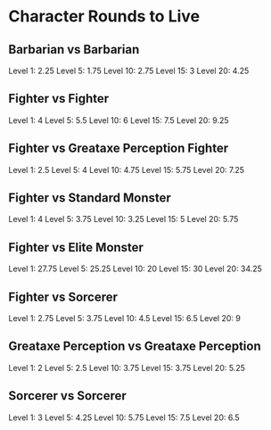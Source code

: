 # Character Rounds to Live

## Barbarian vs Barbarian
Level 1: 2.25
Level 5: 1.75
Level 10: 2.75
Level 15: 3
Level 20: 4.25

## Fighter vs Fighter
Level 1: 4
Level 5: 5.5
Level 10: 6
Level 15: 7.5
Level 20: 9.25

## Fighter vs Greataxe Perception Fighter
Level 1: 2.5
Level 5: 4
Level 10: 4.75
Level 15: 5.75
Level 20: 7.25

## Fighter vs Standard Monster
Level 1: 4
Level 5: 3.75
Level 10: 3.25
Level 15: 5
Level 20: 5.75

## Fighter vs Elite Monster
Level 1: 27.75
Level 5: 25.25
Level 10: 20
Level 15: 30
Level 20: 34.25

## Fighter vs Sorcerer
Level 1: 2.75
Level 5: 3.75
Level 10: 4.5
Level 15: 6.5
Level 20: 9

## Greataxe Perception vs Greataxe Perception
Level 1: 2
Level 5: 2.5
Level 10: 3.75
Level 15: 3.75
Level 20: 5.25

## Sorcerer vs Sorcerer
Level 1: 3
Level 5: 4.25
Level 10: 5.75
Level 15: 7.5
Level 20: 6.5